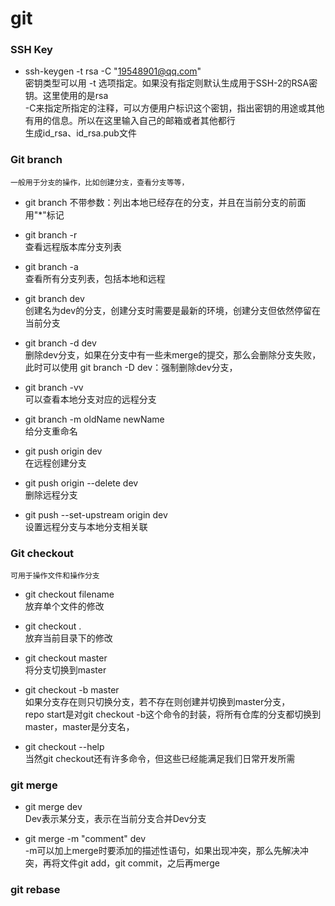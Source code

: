 
git
==

### SSH Key
* ssh-keygen -t rsa -C "19548901@qq.com"  
	密钥类型可以用 -t 选项指定。如果没有指定则默认生成用于SSH-2的RSA密钥。这里使用的是rsa  
	-C来指定所指定的注释，可以方便用户标识这个密钥，指出密钥的用途或其他有用的信息。所以在这里输入自己的邮箱或者其他都行  
	生成id_rsa、id_rsa.pub文件

### Git branch

	一般用于分支的操作，比如创建分支，查看分支等等，

* git branch
	不带参数：列出本地已经存在的分支，并且在当前分支的前面用"\*"标记

* git branch -r  
	查看远程版本库分支列表

* git branch -a  
	查看所有分支列表，包括本地和远程

* git branch dev  
	创建名为dev的分支，创建分支时需要是最新的环境，创建分支但依然停留在当前分支

* git branch -d dev  
	删除dev分支，如果在分支中有一些未merge的提交，那么会删除分支失败，此时可以使用 git branch -D dev：强制删除dev分支，

* git branch -vv  
	可以查看本地分支对应的远程分支

* git branch -m oldName newName  
	给分支重命名

* git push origin dev  
	在远程创建分支

* git push origin --delete dev  
	删除远程分支	

* git push --set-upstream origin dev  
	设置远程分支与本地分支相关联


### Git checkout
	可用于操作文件和操作分支

* git checkout filename  
	放弃单个文件的修改

* git checkout .  
	放弃当前目录下的修改

* git checkout master  
	将分支切换到master

* git checkout -b master  
	如果分支存在则只切换分支，若不存在则创建并切换到master分支，  
	repo start是对git checkout -b这个命令的封装，将所有仓库的分支都切换到master，master是分支名，  

* git checkout --help  
	当然git checkout还有许多命令，但这些已经能满足我们日常开发所需

### git merge
* git merge dev  
	Dev表示某分支，表示在当前分支合并Dev分支

* git merge -m  "comment"  dev  
	-m可以加上merge时要添加的描述性语句，如果出现冲突，那么先解决冲突，再将文件git add，git commit，之后再merge

### git rebase	


